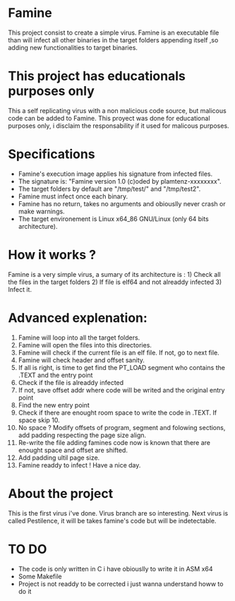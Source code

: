 # Famine
This project consist to create a simple virus. Famine is an executable file than will infect all other binaries in the target folders appending itself ,so adding new functionalities to target binaries.

# This project has educationals purposes only
This a self replicating virus with a non malicious code source, but malicous code can be added to Famine.
This proyect was done for educational purposes only, i disclaim the responsability if it used for malicous purposes.

# Specifications
- Famine's execution image applies his signature from infected files.
- The signature is: "Famine version 1.0 (c)oded by plamtenz-xxxxxxxx".
- The target folders by default are "/tmp/test/" and "/tmp/test2".
- Famine must infect once each binary.
- Famine has no return, takes no arguments and obiouslly never crash or make warnings.
- The target environement is Linux x64_86 GNU/Linux (only 64 bits architecture).

# How it works ?
Famine is a very simple virus, a sumary of its architecture is :
    1) Check all the files in the target folders
    2) If file is elf64 and not alreaddy infected
    3) Infect it.
    
# Advanced explenation:

1) Famine will loop into all the target folders.
2) Famine will open the files into this directories.
3) Famine will check if the current file is an elf file. If not, go to next file.
4) Famine will check header and offset sanity.
5) If all is right, is time to get find the PT_LOAD segment who contains the .TEXT and the entry point
6) Check if the file is alreaddy infected
7) If not, save offset addr where code will be writed and the original entry point
8) Find the new entry point
9) Check if there are enought room space to write the code in .TEXT. If space skip 10.
10) No space ? Modify offsets of program, segment and folowing sections, add padding respecting the page size align.
11) Re-write the file adding famines code now is known that there are enought space and offset are shifted.
12) Add padding ultil page size.
13) Famine readdy to infect ! Have a nice day.

# About the project
This is the first virus i've done. Virus branch are so interesting. Next virus is called Pestilence, it will be takes famine's code but will be indetectable.

# TO DO
- The code is only written in C i have obiouslly to write it in ASM x64
- Some Makefile
- Project is not readdy to be corrected i just wanna understand howw to do it
